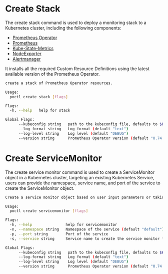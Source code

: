 # Create Stack

The create stack command is used to deploy a monitoring stack to a Kubernetes cluster, including the following components:

- [Prometheus Operator](https://github.com/prometheus-operator/prometheus-operator)
- [Prometheus](https://github.com/prometheus/prometheus)
- [Kube-State-Metrics](https://github.com/kubernetes/kube-state-metrics)
- [NodeExporter](https://github.com/prometheus/node_exporter)
- [Alertmanager](https://github.com/prometheus/alertmanager)

It installs all the required Custom Resource Definitions using the latest available version of the Prometheus Operator.

```bash mdox-exec="go run main.go create stack --help" mdox-expect-exit-code=2
create a stack of Prometheus Operator resources.

Usage:
  poctl create stack [flags]

Flags:
  -h, --help   help for stack

Global Flags:
      --kubeconfig string   path to the kubeconfig file, defaults to $KUBECONFIG
      --log-format string   Log format (default "text")
      --log-level string    Log level (default "DEBUG")
      --version string      Prometheus Operator version (default "0.74.0")
```

# Create ServiceMonitor

The create service monitor command is used to create a ServiceMonitor object in a Kubernetes cluster, targeting an existing Kubernetes Service, users can provide the namespace, service name, and port of the service to create the ServiceMonitor object.

```bash mdox-exec="go run main.go create servicemonitor --help" mdox-expect-exit-code=2
Create a service monitor object based on user input parameters or taking as source of truth a kubernetes service

Usage:
  poctl create servicemonitor [flags]

Flags:
  -h, --help               help for servicemonitor
  -n, --namespace string   Namespace of the service (default "default")
  -p, --port string        Port of the service
  -s, --service string     Service name to create the service monitor from

Global Flags:
      --kubeconfig string   path to the kubeconfig file, defaults to $KUBECONFIG
      --log-format string   Log format (default "text")
      --log-level string    Log level (default "DEBUG")
      --version string      Prometheus Operator version (default "0.74.0")
```
